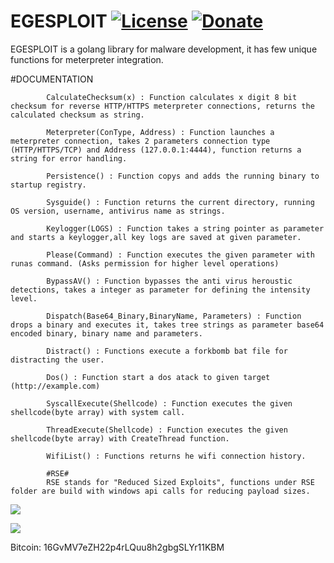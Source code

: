 # EGESPLOIT [![License](https://img.shields.io/github/license/mashape/apistatus.svg?maxAge=2592000)](https://raw.githubusercontent.com/EgeBalci/EGESPLOIT/master/LICENSE?token=AQYjCTVzZPDeUfD7VWrNhzERQAM-rMYZks5Xle7twA%3D%3D)  [![Donate](https://img.shields.io/badge/Donate-Patreon-green.svg)](http://patreon.com/user?u=3556027)


EGESPLOIT is a golang library for malware development, it has few unique functions for meterpreter integration.


#DOCUMENTATION


            CalculateChecksum(x) : Function calculates x digit 8 bit checksum for reverse HTTP/HTTPS meterpreter connections, returns the calculated checksum as string.
            
            Meterpreter(ConType, Address) : Function launches a meterpreter connection, takes 2 parameters connection type (HTTP/HTTPS/TCP) and Address (127.0.0.1:4444), function returns a string for error handling.
            
            Persistence() : Function copys and adds the running binary to startup registry.
            
            Sysguide() : Function returns the current directory, running OS version, username, antivirus name as strings.
            
            Keylogger(LOGS) : Function takes a string pointer as parameter and starts a keylogger,all key logs are saved at given parameter.
            
            Please(Command) : Function executes the given parameter with runas command. (Asks permission for higher level operations)  
            
            BypassAV() : Function bypasses the anti virus heroustic detections, takes a integer as parameter for defining the intensity level.
            
            Dispatch(Base64_Binary,BinaryName, Parameters) : Function drops a binary and executes it, takes tree strings as parameter base64 encoded binary, binary name and parameters.
            
            Distract() : Functions execute a forkbomb bat file for distracting the user.
            
            Dos() : Function start a dos atack to given target (http://example.com)
            
            SyscallExecute(Shellcode) : Function executes the given shellcode(byte array) with system call.
            
            ThreadExecute(Shellcode) : Function executes the given shellcode(byte array) with CreateThread function.

            WifiList() : Functions returns he wifi connection history.
            
            #RSE#
            RSE stands for "Reduced Sized Exploits", functions under RSE folder are build with windows api calls for reducing payload sizes.
      
      
![](http://i.imgur.com/8L1wmjo.png)

   ![](http://i.imgur.com/N2bhpR9.jpg)

Bitcoin: 16GvMV7eZH22p4rLQuu8h2gbgSLYr11KBM
